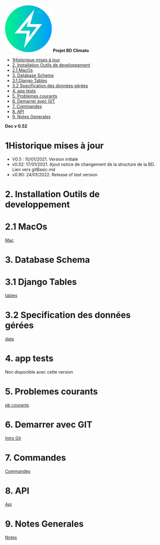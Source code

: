 ![logo](https://raw.githubusercontent.com/MeteoR-OI/bd-climato/master/doc/images/meteoi.re-logo_mini.png)
**Projet BD Climato**

<!-- @import "[TOC]" {cmd="toc" depthFrom=1 depthTo=6 orderedList=false} -->

<!-- code_chunk_output -->

- [1Historique mises à jour](#1historique-mises-à-jour)
- [2. Installation Outils de developpement](#2-installation-outils-de-developpement)
- [2.1 MacOs](#21-macos)
- [3. Database Schema](#3-database-schema)
- [3.1 Django Tables](#31-django-tables)
- [3.2 Specification des données gérées](#32-specification-des-données-gérées)
- [4. app tests](#4-app-tests)
- [5. Problemes courants](#5-problemes-courants)
- [6. Demarrer avec GIT](#6-demarrer-avec-git)
- [7. Commandes](#8-commandes)
- [8. API](#9-api)
- [9. Notes Generales](#10-notes-generales)

<!-- /code_chunk_output -->

**Doc v 0.52**

# 1Historique mises à jour
- V0.5 : 10/01/2021. Version initiale
- v0.52: 17/01/2021. Ajout notice de changement de la structure de la BD. Lien vers gitBasic.md
- v0.90: 24/01/2022. Release of test version

# 2. Installation Outils de developpement
# 2.1 MacOs 
[Mac](doc/install%20dev%20tools-MacOs.md)

# 3. Database Schema
# 3.1 Django Tables 
[tables](doc/Tables.md)

# 3.2 Specification des données gérées
[data](doc/bd%20schema/Specification_json.doc)

# 4. app tests
Non disponible avec cette version

# 5. Problemes courants
[pb courants](doc/problemes%20courant.md)

# 6. Demarrer avec GIT
[Intro Git](doc/gitBasic.md)

# 7. Commandes
[Commandes](doc/commands.md)

# 8. API
[Api](doc/api/apiDoc.md)

# 9. Notes Generales
[Notes](doc/globalNotes.md)
